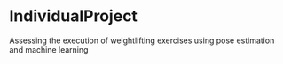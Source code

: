 # IndividualProject

Assessing the execution of weightlifting exercises using pose estimation and machine learning 
